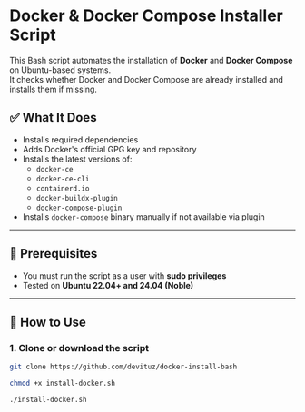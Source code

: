 # Docker & Docker Compose Installer Script

This Bash script automates the installation of **Docker** and **Docker Compose** on Ubuntu-based systems.  
It checks whether Docker and Docker Compose are already installed and installs them if missing.

## ✅ What It Does

- Installs required dependencies
- Adds Docker's official GPG key and repository
- Installs the latest versions of:
  - `docker-ce`
  - `docker-ce-cli`
  - `containerd.io`
  - `docker-buildx-plugin`
  - `docker-compose-plugin`
- Installs `docker-compose` binary manually if not available via plugin

---

## 🧾 Prerequisites

- You must run the script as a user with **sudo privileges**
- Tested on **Ubuntu 22.04+ and 24.04 (Noble)**

---

## 🚀 How to Use

### 1. Clone or download the script

```bash
git clone https://github.com/devituz/docker-install-bash

chmod +x install-docker.sh

./install-docker.sh
